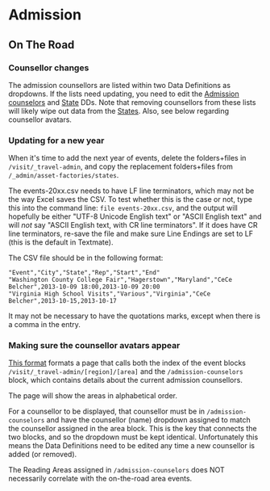 # Admission

## On The Road

### Counsellor changes

The admission counsellors are listed within two Data Definitions as dropdowns.
If the lists need updating, you need to edit the [Admission counselors](https://cms.slc.edu:8443/entity/open.act?id=97bb16a57f00000101f92de51ae1b8e1&type=structureddatadefinition) and [State](https://cms.slc.edu:8443/entity/open.act?id=302091fb7f0000024ee1d6a35d90ceb1&type=structureddatadefinition) DDs.
Note that removing counsellors from these lists will likely wipe out data from the [States](https://cms.slc.edu:8443/entity/open.act?id=1c07f8bb7f0000024124dc483414e60f&type=folder&).
Also, see below regarding counsellor avatars.

### Updating for a new year

When it's time to add the next year of events, delete the folders+files in `/visit/_travel-admin`, and copy the replacement folders+files from `/_admin/asset-factories/states`.

The events-20xx.csv needs to have LF line terminators, which may not be the way Excel saves the CSV.
To test whether this is the case or not, type this into the command line: `file events-20xx.csv`, and the output will hopefully be either "UTF-8 Unicode English text" or "ASCII English text" and will _not_ say "ASCII English text, with CR line terminators".
If it does have CR line terminators, re-save the file and make sure Line Endings are set to LF (this is the default in Textmate).

The CSV file should be in the following format:

    "Event","City","State","Rep","Start","End"
    "Washington County College Fair","Hagerstown","Maryland","CeCe Belcher",2013-10-09 18:00,2013-10-09 20:00
    "Virginia High School Visits","Various","Virginia","CeCe Belcher",2013-10-15,2013-10-17

It may not be necessary to have the quotations marks, except when there is a comma in the entry.

### Making sure the counsellor avatars appear

[This format](https://cms.slc.edu:8443/entity/open.act?id=3059c2907f00000250905c93ffc2bc40&type=format) formats a page that calls both the index of the event blocks 
`/visit/_travel-admin/[region]/[area]` and the `/admission-counselors` block, 
which contains details about the current admission counsellors.

The page will show the areas in alphabetical order.

For a counsellor to be displayed, that counsellor must be in `/admission-counselors` and have the counsellor (name) dropdown assigned to match the counsellor assigned in the area block. 
This is the key that connects the two blocks, and so the dropdown must be kept identical. 
Unfortunately this means the Data Definitions need to be edited any time a new counsellor is added (or removed).

The Reading Areas assigned in `/admission-counselors` does NOT necessarily correlate with the on-the-road area events.
